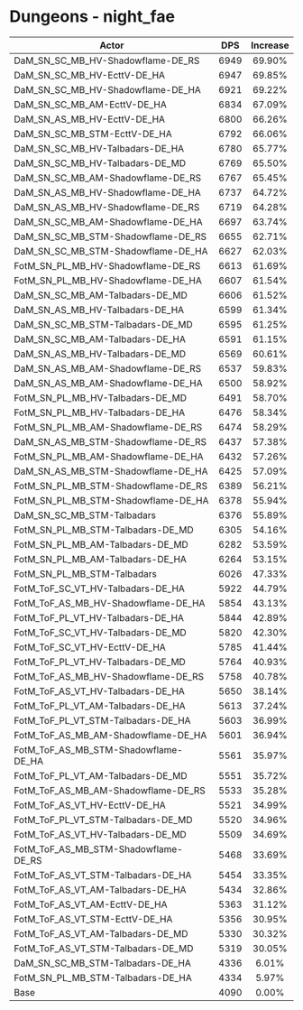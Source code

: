 # Dungeons - night_fae
| Actor | DPS | Increase |
|---|:---:|:---:|
|DaM_SN_SC_MB_HV-Shadowflame-DE_RS|6949|69.90%|
|DaM_SN_SC_MB_HV-EcttV-DE_HA|6947|69.85%|
|DaM_SN_SC_MB_HV-Shadowflame-DE_HA|6921|69.22%|
|DaM_SN_SC_MB_AM-EcttV-DE_HA|6834|67.09%|
|DaM_SN_AS_MB_HV-EcttV-DE_HA|6800|66.26%|
|DaM_SN_SC_MB_STM-EcttV-DE_HA|6792|66.06%|
|DaM_SN_SC_MB_HV-Talbadars-DE_HA|6780|65.77%|
|DaM_SN_SC_MB_HV-Talbadars-DE_MD|6769|65.50%|
|DaM_SN_SC_MB_AM-Shadowflame-DE_RS|6767|65.45%|
|DaM_SN_AS_MB_HV-Shadowflame-DE_HA|6737|64.72%|
|DaM_SN_AS_MB_HV-Shadowflame-DE_RS|6719|64.28%|
|DaM_SN_SC_MB_AM-Shadowflame-DE_HA|6697|63.74%|
|DaM_SN_SC_MB_STM-Shadowflame-DE_RS|6655|62.71%|
|DaM_SN_SC_MB_STM-Shadowflame-DE_HA|6627|62.03%|
|FotM_SN_PL_MB_HV-Shadowflame-DE_RS|6613|61.69%|
|FotM_SN_PL_MB_HV-Shadowflame-DE_HA|6607|61.54%|
|DaM_SN_SC_MB_AM-Talbadars-DE_MD|6606|61.52%|
|DaM_SN_AS_MB_HV-Talbadars-DE_HA|6599|61.34%|
|DaM_SN_SC_MB_STM-Talbadars-DE_MD|6595|61.25%|
|DaM_SN_SC_MB_AM-Talbadars-DE_HA|6591|61.15%|
|DaM_SN_AS_MB_HV-Talbadars-DE_MD|6569|60.61%|
|DaM_SN_AS_MB_AM-Shadowflame-DE_RS|6537|59.83%|
|DaM_SN_AS_MB_AM-Shadowflame-DE_HA|6500|58.92%|
|FotM_SN_PL_MB_HV-Talbadars-DE_MD|6491|58.70%|
|FotM_SN_PL_MB_HV-Talbadars-DE_HA|6476|58.34%|
|FotM_SN_PL_MB_AM-Shadowflame-DE_RS|6474|58.29%|
|DaM_SN_AS_MB_STM-Shadowflame-DE_RS|6437|57.38%|
|FotM_SN_PL_MB_AM-Shadowflame-DE_HA|6432|57.26%|
|DaM_SN_AS_MB_STM-Shadowflame-DE_HA|6425|57.09%|
|FotM_SN_PL_MB_STM-Shadowflame-DE_RS|6389|56.21%|
|FotM_SN_PL_MB_STM-Shadowflame-DE_HA|6378|55.94%|
|DaM_SN_SC_MB_STM-Talbadars|6376|55.89%|
|FotM_SN_PL_MB_STM-Talbadars-DE_MD|6305|54.16%|
|FotM_SN_PL_MB_AM-Talbadars-DE_MD|6282|53.59%|
|FotM_SN_PL_MB_AM-Talbadars-DE_HA|6264|53.15%|
|FotM_SN_PL_MB_STM-Talbadars|6026|47.33%|
|FotM_ToF_SC_VT_HV-Talbadars-DE_HA|5922|44.79%|
|FotM_ToF_AS_MB_HV-Shadowflame-DE_HA|5854|43.13%|
|FotM_ToF_PL_VT_HV-Talbadars-DE_HA|5844|42.89%|
|FotM_ToF_SC_VT_HV-Talbadars-DE_MD|5820|42.30%|
|FotM_ToF_SC_VT_HV-EcttV-DE_HA|5785|41.44%|
|FotM_ToF_PL_VT_HV-Talbadars-DE_MD|5764|40.93%|
|FotM_ToF_AS_MB_HV-Shadowflame-DE_RS|5758|40.78%|
|FotM_ToF_AS_VT_HV-Talbadars-DE_HA|5650|38.14%|
|FotM_ToF_PL_VT_AM-Talbadars-DE_HA|5613|37.24%|
|FotM_ToF_PL_VT_STM-Talbadars-DE_HA|5603|36.99%|
|FotM_ToF_AS_MB_AM-Shadowflame-DE_HA|5601|36.94%|
|FotM_ToF_AS_MB_STM-Shadowflame-DE_HA|5561|35.97%|
|FotM_ToF_PL_VT_AM-Talbadars-DE_MD|5551|35.72%|
|FotM_ToF_AS_MB_AM-Shadowflame-DE_RS|5533|35.28%|
|FotM_ToF_AS_VT_HV-EcttV-DE_HA|5521|34.99%|
|FotM_ToF_PL_VT_STM-Talbadars-DE_MD|5520|34.96%|
|FotM_ToF_AS_VT_HV-Talbadars-DE_MD|5509|34.69%|
|FotM_ToF_AS_MB_STM-Shadowflame-DE_RS|5468|33.69%|
|FotM_ToF_AS_VT_STM-Talbadars-DE_HA|5454|33.35%|
|FotM_ToF_AS_VT_AM-Talbadars-DE_HA|5434|32.86%|
|FotM_ToF_AS_VT_AM-EcttV-DE_HA|5363|31.12%|
|FotM_ToF_AS_VT_STM-EcttV-DE_HA|5356|30.95%|
|FotM_ToF_AS_VT_AM-Talbadars-DE_MD|5330|30.32%|
|FotM_ToF_AS_VT_STM-Talbadars-DE_MD|5319|30.05%|
|DaM_SN_SC_MB_STM-Talbadars-DE_HA|4336|6.01%|
|FotM_SN_PL_MB_STM-Talbadars-DE_HA|4334|5.97%|
|Base|4090|0.00%|
